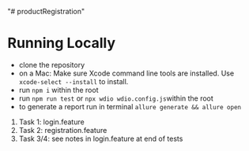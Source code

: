 "# productRegistration" 

# Running Locally
 - clone the repository
 - on a Mac: Make sure Xcode command line tools are installed. Use `xcode-select --install` to install.
 - run `npm i` within the root
 - run `npm run test` or `npx wdio wdio.config.js`within the root
 - to generate a report run in terminal `allure generate && allure open` 

 1) Task 1: login.feature
 2) Task 2: registration.feature
 3) Task 3/4: see notes in login.feature at end of tests
